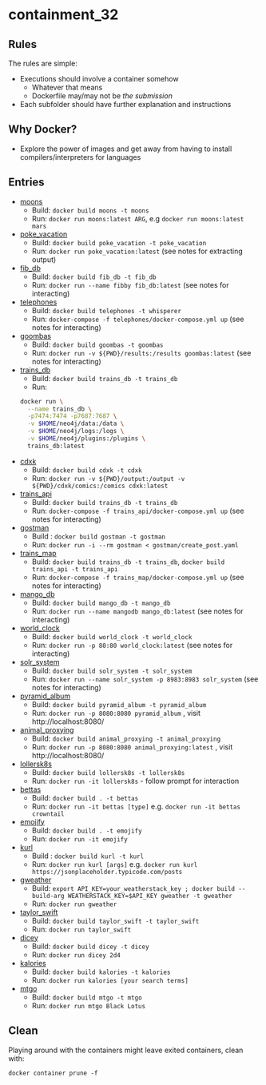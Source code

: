 # containment_32

## Rules

The rules are simple:

* Executions should involve a container somehow
  * Whatever that means
  * Dockerfile may/may not be _the submission_
* Each subfolder should have further explanation and instructions

## Why Docker?

* Explore the power of images and get away from having to install compilers/interpreters for languages

## Entries

* [moons](./moons/README.md)
  * Build: `docker build moons -t moons`
  * Run: `docker run moons:latest ARG`, e.g `docker run moons:latest mars`
* [poke_vacation](./poke_vacation/README.md)
  * Build: `docker build poke_vacation -t poke_vacation`
  * Run: `docker run poke_vacation:latest` (see notes for extracting output)
* [fib_db](./fib_db/README.md)
  * Build: `docker build fib_db -t fib_db`
  * Run: `docker run --name fibby fib_db:latest` (see notes for interacting)
* [telephones](./telephones/README.md)
  * Build: `docker build telephones -t whisperer`
  * Run: `docker-compose -f telephones/docker-compose.yml up` (see notes for interacting)
* [goombas](./goombas/README.md)
  * Build: `docker build goombas -t goombas`
  * Run: `docker run -v ${PWD}/results:/results goombas:latest` (see notes for interacting)
* [trains_db](./trains_db/README.md)
  * Build: `docker build trains_db -t trains_db`
  * Run:
  ```bash
  docker run \
    --name trains_db \
    -p7474:7474 -p7687:7687 \
    -v $HOME/neo4j/data:/data \
    -v $HOME/neo4j/logs:/logs \
    -v $HOME/neo4j/plugins:/plugins \
    trains_db:latest
  ```
* [cdxk](./cdxk/README.md)
  * Build: `docker build cdxk -t cdxk`
  * Run: `docker run -v ${PWD}/output:/output -v ${PWD}/cdxk/comics:/comics cdxk:latest`
* [trains_api](./trains_api/README.md)
  * Build: `docker build trains_db -t trains_db`
  * Run: `docker-compose -f trains_api/docker-compose.yml up` (see notes for interacting)
* [gostman](./gostman/README.md)
  * Build : `docker build gostman -t gostman`
  * Run: `docker run -i --rm gostman < gostman/create_post.yaml`
* [trains_map](./trains_map/README.md)
  * Build: `docker build trains_db -t trains_db`, `docker build trains_api -t trains_api`
  * Run: `docker-compose -f trains_map/docker-compose.yml up` (see notes for interacting)
* [mango_db](./mango_db/README.md)
  * Build: `docker build mango_db -t mango_db`
  * Run: `docker run --name mangodb mango_db:latest` (see notes for interacting)
* [world_clock](./world_clock/README.md)
  * Build: `docker build world_clock -t world_clock`
  * Run: `docker run -p 80:80 world_clock:latest` (see notes for interacting)
* [solr_system](./solr_system/README.md)
  * Build: `docker build solr_system -t solr_system`
  * Run: `docker run --name solr_system -p 8983:8983 solr_system` (see notes for interacting)
* [pyramid_album](./pyramid_album/README.md)
  * Build: `docker build pyramid_album -t pyramid_album`
  * Run: `docker run -p 8080:8080 pyramid_album` , visit http://localhost:8080/
* [animal_proxying](./animal_proxying/README.md)
  * Build: `docker build animal_proxying -t animal_proxying`
  * Run: `docker run -p 8080:8080 animal_proxying:latest` , visit http://localhost:8080/
* [lollersk8s](./lollersk8s/README.md)
  * Build: `docker build lollersk8s -t lollersk8s`
  * Run: `docker run -it lollersk8s` - follow prompt for interaction
* [bettas](./bettas/README.md)
  * Build: `docker build . -t bettas`
  * Run: `docker run -it bettas [type]` e.g. `docker run -it bettas crowntail`
* [emojify](./emojify/README.md)
  * Build: `docker build . -t emojify`
  * Run: `docker run -it emojify`
* [kurl](./kurl/README.md)
  * Build : `docker build kurl -t kurl`
  * Run: `docker run kurl [args]` e.g. `docker run kurl https://jsonplaceholder.typicode.com/posts`
* [gweather](./gweather/README.md)
  * Build: `export API_KEY=your_weatherstack_key ; docker build --build-arg WEATHERSTACK_KEY=$API_KEY gweather -t gweather`
  * Run: `docker run gweather`
* [taylor_swift](./taylor_swift/README.md)
  * Build: `docker build taylor_swift -t taylor_swift`
  * Run: `docker run taylor_swift`
* [dicey](./dicey/README.md)
  * Build: `docker build dicey -t dicey`
  * Run: `docker run dicey 2d4`
* [kalories](./kalories/README.md)
  * Build: `docker build kalories -t kalories`
  * Run: `docker run kalories [your search terms]`
* [mtgo](./mtgo/README.md)
  * Build: `docker build mtgo -t mtgo`
  * Run: `docker run mtgo Black Lotus`

## Clean

Playing around with the containers might leave exited containers, clean with:

```
docker container prune -f
```
